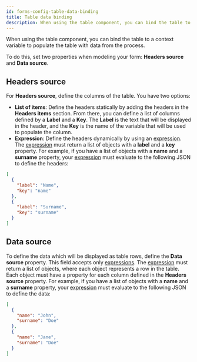 ```yaml
---
id: forms-config-table-data-binding
title: Table data binding
description: When using the table component, you can bind the table to a context variable to populate the table with data from the process.
---
```


When using the table component, you can bind the table to a context variable to populate the table with data from the process.

To do this, set two properties when modeling your form: **Headers source** and **Data source**.

## Headers source

For **Headers source**, define the columns of the table. You have two options:

- **List of items**: Define the headers statically by adding the headers in the **Headers items** section. From there, you can define a list of columns defined by a **Label** and a **Key**. The **Label** is the text that will be displayed in the header, and the **Key** is the name of the variable that will be used to populate the column.
- **Expression**: Define the headers dynamically by using an [expression](../../feel/language-guide/feel-expressions-introduction.md). The [expression](../../feel/language-guide/feel-expressions-introduction.md) must return a list of objects with a **label** and a **key** property. For example, if you have a list of objects with a **name** and a **surname** property, your [expression](../../feel/language-guide/feel-expressions-introduction.md) must evaluate to the following JSON to define the headers:

```json
[
  {
    "label": "Name",
    "key": "name"
  },
  {
    "label": "Surname",
    "key": "surname"
  }
]
```

## Data source

To define the data which will be displayed as table rows, define the **Data source** property. This field accepts only [expressions](../../feel/language-guide/feel-expressions-introduction.md). The [expression](../../feel/language-guide/feel-expressions-introduction.md) must return a list of objects, where each object represents a row in the table. Each object must have a property for each column defined in the **Headers source** property. For example, if you have a list of objects with a **name** and a **surname** property, your [expression](../../feel/language-guide/feel-expressions-introduction.md) must evaluate to the following JSON to define the data:

```json
[
  {
    "name": "John",
    "surname": "Doe"
  },
  {
    "name": "Jane",
    "surname": "Doe"
  }
]
```
